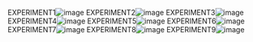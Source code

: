 EXPERIMENT1![image](https://user-images.githubusercontent.com/122254229/217565047-b43b9a94-c30e-4581-a119-6ae91cec6148.png)
EXPERIMENT2![image](https://user-images.githubusercontent.com/122254229/217566195-7d45895a-f0ec-40de-83e4-781015923b4d.png)
EXPERIMENT3![image](https://user-images.githubusercontent.com/122254229/217568021-ad30547b-8abd-491f-a20b-dac8fefab21e.png)
EXPERIMENT4![image](https://user-images.githubusercontent.com/122254229/217568927-8298c9ee-d5aa-45dc-a9e1-daeae1fdfb31.png)
EXPERIMENT5![image](https://user-images.githubusercontent.com/122254229/217569916-d3f0142a-4ee4-4500-a05f-5fadf8d8d913.png)
EXPERIMENT6![image](https://user-images.githubusercontent.com/122254229/217571266-d83f17d1-c6d7-4512-ac9b-ea4806930db1.png)
EXPERIMENT7![image](https://user-images.githubusercontent.com/122254229/217572936-164a8f2e-b809-4a82-af0a-add683139bf5.png)
EXPERIMENT8![image](https://user-images.githubusercontent.com/122254229/217575171-fbd81683-cb99-4c42-af16-96fddfbd50bf.png)
EXPERIMENT9![image](https://user-images.githubusercontent.com/122254229/217576339-e406b9d5-8fa0-454e-8249-98acbbef471f.png)


